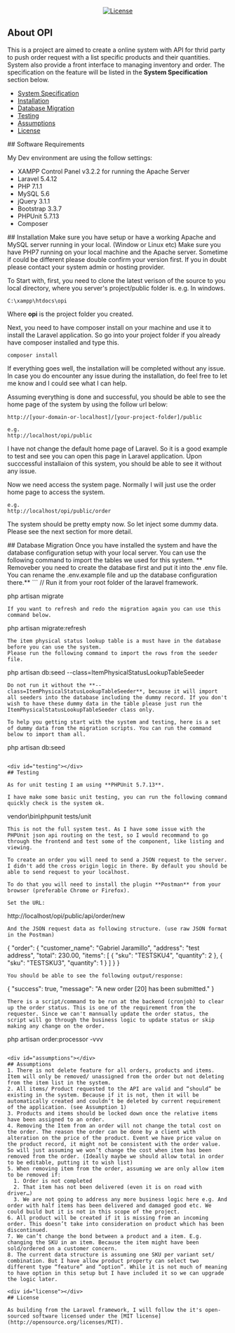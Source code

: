<p align="center">
<a href="https://packagist.org/packages/laravel/framework"><img src="https://poser.pugx.org/laravel/framework/license.svg" alt="License"></a>
</p>

## About OPI

This is a project are aimed to create a online system with API for thrid party to push order request with a list specific products and their quantities. System also provide a front interface to managing inventory and order. The specification on the feature will be listed in the **System Specification** section below.

- [System Specification](#system_specification)
- [Installation](#installation)
- [Database Migration](#database_migration)
- [Testing](#testing)
- [Assumptions](#assumptions)
- [License](#license)

<div id="software_requirements"></div>
## Software Requirements

My Dev environment are using the follow settings:

- XAMPP Control Panel v3.2.2 for running the Apache Server
- Laravel 5.4.12
- PHP 7.1.1
- MySQL 5.6
- jQuery 3.1.1
- Bootstrap 3.3.7
- PHPUnit 5.7.13
- Composer

<div id="installation"></div>
## Installation
Make sure you have setup or have a working Apache and MySQL server running in your local. (Window or Linux etc)
Make sure you have PHP7 running on your local machine and the Apache server. Sometime if could be different please double confirm your version first. If you in doubt please contact your system admin or hosting provider.

To Start with, first, you need to clone the latest verison of the source to you local directory, where you server's project/public folder is.
e.g. In windows.
```
C:\xampp\htdocs\opi
```
Where **opi** is the project folder you created.

Next, you need to have composer install on your machine and use it to install the Laravel application. So go into your project folder if you already have composer installed and type this.
```
composer install
```
If everything goes well, the installation will be completed without any issue. In case you do encounter any issue during the installation, do feel free to let me know and I could see what I can help.

Assuming everything is done and successful, you should be able to see the home page of the system by using the follow url below:
```
http://[your-domain-or-localhost]/[your-project-folder]/public

e.g. 
http://localhost/opi/public
```
I have not change the default home page of Laravel. So it is a good example to test and see you can open this page in Laravel application. Upon succcessful installaion of this system, you should be able to see it without any issue.

Now we need access the system page. Normally I will just use the order home page to access the system.
```
e.g.
http://localhost/opi/public/order
```
The system should be pretty empty now. So let inject some dummy data. Please see the next section for more detail.

<div id="database_migration"></div>
## Database Migration
Once you have installed the system and have the database configuration setup with your local server. You can use the following command to import the tables we used for this system.
** Removeber you need to create the database first and put it into the .env file. You can rename the .env.example file and up the database configuration there.**
```
// Run it from your root folder of the laravel framework.

php artisan migrate
```
If you want to refresh and redo the migration again you can use this command below.
```
php artisan migrate:refresh
```
The item physical status lookup table is a must have in the database before you can use the system.
Please run the following command to import the rows from the seeder file.
```
php artisan db:seed --class=ItemPhysicalStatusLookupTableSeeder

```
Do not run it without the **--class=ItemPhysicalStatusLookupTableSeeder**, because it will import all seeders into the database including the dummy record. If you don't wish to have these dummy data in the table please just run the ItemPhysicalStatusLookupTableSeeder class only.

To help you getting start with the system and testing, here is a set of dummy data from the migration scripts. You can run the command below to import tham all.
```
php artisan db:seed
```

<div id="testing"></div>
## Testing

As for unit testing I am using **PHPUnit 5.7.13**.

I have make some basic unit testing, you can run the following command quickly check is the system ok.
```
vendor\bin\phpunit tests/unit
```
This is not the full system test. As I have some issue with the PHPUnit json api routing on the test, so I would recommand to go through the frontend and test some of the component, like listing and viewing.

To create an order you will need to send a JSON request to the server. I didn't add the cross origin logic in there. By default you should be able to send request to your localhost.

To do that you will need to install the plugin **Postman** from your browser (preferable Chrome or Firefox).

Set the URL:
```
http://localhost/opi/public/api/order/new
```
And the JSON request data as following structure. (use raw JSON format in the Postman)
```
{
  "order": {
    "customer_name": "Gabriel Jaramillo",
    "address": "test address",
    "total": 230.00,
    "items": [
      {
        "sku": "TESTSKU4",
        "quantity": 2
      },
      {
        "sku": "TESTSKU3",
        "quantity": 1
      }
    ]
  }
}
```
You should be able to see the following output/response:

```
{
    "success": true,
    "message": "A new order [20] has been submitted."
}
```
There is a script/command to be run at the backend (cronjob) to clear up the order status. This is one of the requirement from the requester. Since we can't mannually update the order status, the script will go through the business logic to update status or skip making any change on the order.

```
php artisan order:processor -vvv
```

<div id="assumptions"></div>
## Assumptions
1. There is not delete feature for all orders, products and items. Item will only be removed/ unassigned from the order but not deleting from the item list in the system.
2. All items/ Product requested to the API are valid and “should” be existing in the system. Because if it is not, then it will be automatically created and couldn’t be deleted by current requirement of the application. (see Assumption 1)
3. Products and items should be locked down once the relative items have been assigned to an order.
4. Removing the Item from an order will not change the total cost on the order. The reason the order can be done by a client with alteration on the price of the product. Event we have price value on the product record, it might not be consistent with the order value. So will just assuming we won’t change the cost when item has been removed from the order. (Ideally maybe we should allow total in order to be editable, putting it to wish list)
5. When removing item from the order, assuming we are only allow item to be removed if:
  1. Order is not completed
  2. That item has not been delivered (even it is on road with driver…)
  3. We are not going to address any more business logic here e.g. And order with half items has been delivered and damaged good etc. We could build but it is not in this scope of the project.
6. All product will be created if it is missing from an incoming order. This doesn’t take into consideration on product which has been discontinued.
7. We can’t change the bond between a product and a item. E.g. changing the SKU in an item. Because the item might have been sold/ordered on a customer concern.
8. The current data structure is assuming one SKU per variant set/ combination. But I have allow product property can select two different type “feature” and “option”. While it is not much of meaning to have option in this setup but I have included it so we can upgrade the logic later.

<div id="license"></div>
## License

As building from the Laravel framework, I will follow the it's open-sourced software licensed under the [MIT license](http://opensource.org/licenses/MIT).

